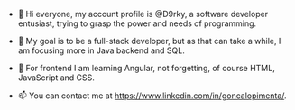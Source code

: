 - 👋 Hi everyone, my account profile is @D9rky, a software developer entusiast, trying to grasp the power and needs of programming. 
- 👀 My goal is to be a full-stack developer, but as that can take a while, I am focusing more in Java backend and SQL. 
- 👀 For frontend I am learning Angular, not forgetting, of course HTML, JavaScript and CSS.

- 📫 You can contact me at https://www.linkedin.com/in/goncalopimenta/.


